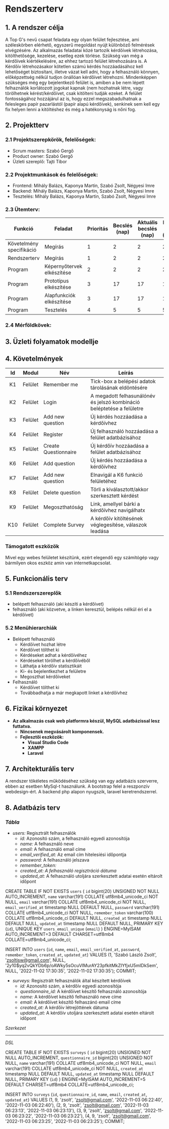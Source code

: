 # Rendszerterv
## 1. A rendszer célja

A Top G's nevű csapat feladata egy olyan felület fejlesztése, ami széleskörben elérhető, egyszerű megoldást nyújt különböző felmérések elvégzésére. Az alkalmazás feladatai közé tartozik kérdőívek létrehozása, kitölthetősége, kezelése, esetleg ezek törlése. Szükség van még a kérdőívek kiértékelésére, az ehhez tartozó felület létrehozására is. A Kérdőív létrehozásakor kötetlen számú kérdés hozzáadásához kell lehetőséget biztosítani, illetve vázat kell adni, hogy a felhasználó könnyen, előképzettség nélkül tudjon önállóan kérdőívet létrehozni. Mindenképpen szükséges még egy bejelentkező felület is, amiben a be nem lépett felhaználók korlátozott jogokat kapnak (nem hozhatnak létre, vagy törölhetnek kérést/kérdőívet, csak kitölteni tudják ezeket. A felület fontosságához hozzájárul az is, hogy ezzel megszabadulhatnak a felesleges papír pazarlástól (papír alapú kérdőívek), senkinek sem kell egy fix helyen lenni a kitöltéshez és még a hatékonyság is nőni fog.

## 2. Projektterv

### 2.1 Projektszerepkörök, felelőségek:
   * Scrum masters: Szabó Gergő
   * Product owner: Szabó Gergő
   * Üzleti szereplő: Tajti Tibor

### 2.2 Projektmunkások és felelőségek:
   * Frontend: Mihály Balázs, Kaponya Martin, Szabó Zsolt, Négyesi Imre
   * Backend: Mihály Balázs, Kaponya Martin, Szabó Zsolt, Négyesi Imre
   * Tesztelés: Mihály Balázs, Kaponya Martin, Szabó Zsolt, Négyesi Imre

### 2.3 Ütemterv:

|Funkció                  | Feladat                                | Prioritás | Becslés (nap) | Aktuális becslés (nap) | Eltelt idő (nap) | Becsült idő (nap) |
|-------------------------|----------------------------------------|-----------|---------------|------------------------|------------------|---------------------|
|Követelmény specifikáció |Megírás                                 |         1 |             2 |                      2 |                2 |                   2 |       |Funkcionális specifikáció|Megírás                                 |         1 |             2 |                      2 |                2 |                   2 |
|Rendszerterv             |Megírás                                 |         1 |             2 |                      2 |                2 |                   2 |
|Program                  |Képernyőtervek elkészítése              |         2 |             2 |                      2 |                2 |                   2 | 
|Program                  |Prototípus elkészítése                  |         3 |             17 |                      17 |                17 |                   17 |
|Program                  |Alapfunkciók elkészítése                |         3 |             17 |                      17 |                17 |                   17 |
|Program                  |Tesztelés                               |         4 |             5 |                      5 |                5 |                   5 |

### 2.4 Mérföldkövek:


## 3. Üzleti folyamatok modellje



## 4. Követelmények

| Id | Modul | Név | Leírás |
| :---: | --- | --- | --- |
| K1 | Felület | Remember me | Tick-box a belépési adatok tárolásának eldöntésére |
| K2 | Felület | Login | A megadott felhasunálónév és jelszó kombináció beléptetése a felületre |
| K3 | Felület | Add new question | Új kérdés hozzáadása a kérdőívhez  |
| K4 | Felület | Register | Új felhasználó hozzáadása a felület adatbázisához |
| K5 | Felület | Create Questionnaire | Új kérdőív hozzáadása a felület adatbázisához |
| K6 | Felület | Add question | Új kérdés hozzáadása a kérdőívhez |
| K7 | Felület | Add new question | Elnavigál a K6 funkció felületéhez |
| K8 | Felület | Delete question | Törli a kiválasztott/akkor szerkesztett kérdést |
| K9 | Felület | Megoszthatóság | Link, amellyel bárki a kérdőívhez navigálhatx  |
| K10 | Felület | Complete Survey | A kérdőív kitöltésének véglegesítése, válaszok leadása |

### Támogatott eszközök

Mivel egy webes felületet készítünk, ezért elegendő egy számítógép vagy bármilyen okos eszköz amin van internetkapcsolat.

## 5. Funkcionális terv

### 5.1 Rendszerszereplők

- belépett felhasználó (aki készíti a kérdőívet)
- felhasználó (aki közvetve, a linken keresztül, belépés nélkül éri el a kérdőívet)

### 5.2 Menühierarchiák

  - Belépett felhasználó
    - Kérdőívet hozhat létre
    - Kérdőívet tölthet ki
    - Kérdéseket adhat a kérdőívéhez
    - Kérdéseket törölhet a kérdőívéből
    - Láthatja a kérdőív statisztikáit
    - Ki- és bejelentkezhet a felületre
    - Megoszthat kérdőíveket
  - Felhasználó
    - Kérdőívet tölthet ki
    - Továbbadhatja a már megkapott linket a kérdőívhez

## 6. Fizikai környezet

- **Az alkalmazás csak web platformra készül, MySQL adatbázissal lesz futtatva.**
  - **Nincsenek megvásárolt komponensek.**
  - **Fejlesztői eszközök:**
    - **Visual Studio Code**
    - **XAMPP**
    - **Laravel**

## 7. Architekturális terv

A rendszer tökéletes működéséhez szükség van egy adatbázis szerverre, ebben az esetben MySql-t használunk. A bootstrap felel a reszponzív webdesign-ért. A backend php alapon nyugszik, laravel keretrendszerrel.

## 8. Adatbázis terv

### *Tábla*
- *users:* Regisztrált felhasználók
  - *id:* Azonosító szám, a felhasználó egyedi azonosítója
  - *name:* A felhasználó neve
  - *email:* A felhasználó email címe
  - *email_verified_at:* Az email cím hitelesíési időpontja
  - *password:* A felhasználó jelszava
  - *remember_token:*
  - *created_at: A felhasználó regisztráció dátuma*
  - *updated_at:* A felhasználó utoljára szerkesztett adatai esetén eltárolt időpont

CREATE TABLE IF NOT EXISTS `users` (
  `id` bigint(20) UNSIGNED NOT NULL AUTO_INCREMENT,
  `name` varchar(191) COLLATE utf8mb4_unicode_ci NOT NULL,
  `email` varchar(191) COLLATE utf8mb4_unicode_ci NOT NULL,
  `email_verified_at` timestamp NULL DEFAULT NULL,
  `password` varchar(191) COLLATE utf8mb4_unicode_ci NOT NULL,
  `remember_token` varchar(100) COLLATE utf8mb4_unicode_ci DEFAULT NULL,
  `created_at` timestamp NULL DEFAULT NULL,
  `updated_at` timestamp NULL DEFAULT NULL,
  PRIMARY KEY (`id`),
  UNIQUE KEY `users_email_unique` (`email`)
) ENGINE=MyISAM AUTO_INCREMENT=3 DEFAULT CHARSET=utf8mb4 COLLATE=utf8mb4_unicode_ci;

INSERT INTO `users` (`id`, `name`, `email`, `email_verified_at`, `password`, `remember_token`, `created_at`, `updated_at`) VALUES
(1, 'Szabó László Zsolt', 'zsoltisw@gmail.com', NULL, '$2y$10$yq2vQkYDb6p/oAWky5sOcuVIMurAY23pfkitMkZIYfjxU5mIDkSem', NULL, '2022-11-02 17:30:35', '2022-11-02 17:30:35');
COMMIT;

- *surveys:* Regisztrált felhasználók által készített kérdőívek
  - *id:* Azonosító szám, a kérdőív egyedi azonosítója
  - *questionnaire_id:* A kérdőívet készítő felhasználó azonosítója
  - *name:* A kérdőívet készítő felhasználó neve címe
  - *email:* A kérdőívet készítő felhaszánó email címe
  - *created_at:* A kérdőív létrejöttének dátuma
  - *updated_at:* A kérdőív utoljára szerkesztett adatai esetén eltárolt időpont

*Szerkezet*

-------------------------------------

*DSL*

CREATE TABLE IF NOT EXISTS `surveys` (
  `id` bigint(20) UNSIGNED NOT NULL AUTO_INCREMENT,
  `questionnaire_id` bigint(20) UNSIGNED NOT NULL,
  `name` varchar(191) COLLATE utf8mb4_unicode_ci NOT NULL,
  `email` varchar(191) COLLATE utf8mb4_unicode_ci NOT NULL,
  `created_at` timestamp NULL DEFAULT NULL,
  `updated_at` timestamp NULL DEFAULT NULL,
  PRIMARY KEY (`id`)
) ENGINE=MyISAM AUTO_INCREMENT=5 DEFAULT CHARSET=utf8mb4 COLLATE=utf8mb4_unicode_ci;

INSERT INTO `surveys` (`id`, `questionnaire_id`, `name`, `email`, `created_at`, `updated_at`) VALUES
(1, 9, 'zsolt', 'zsolt@gmail.com', '2022-11-03 06:22:40', '2022-11-03 06:22:40'),
(2, 9, 'zsolt', 'zsolt@gmail.com', '2022-11-03 06:23:13', '2022-11-03 06:23:13'),
(3, 9, 'zsolt', 'zsolt@gmail.com', '2022-11-03 06:23:22', '2022-11-03 06:23:22'),
(4, 9, 'zsolt', 'zsolt@gmail.com', '2022-11-03 06:23:25', '2022-11-03 06:23:25');
COMMIT;








